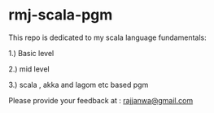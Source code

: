 # rmj-scala-pgm
This repo is dedicated to my scala language fundamentals:

1.) Basic level

2.) mid level

3.) scala , akka and lagom etc based pgm

Please provide your feedback at : rajjanwa@gmail.com
